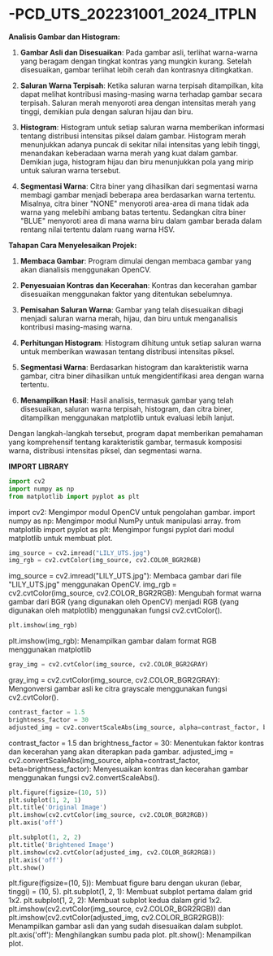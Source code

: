# -PCD_UTS_202231001_2024_ITPLN

**Analisis Gambar dan Histogram:**

1. **Gambar Asli dan Disesuaikan**: Pada gambar asli, terlihat warna-warna yang beragam dengan tingkat kontras yang mungkin kurang. Setelah disesuaikan, gambar terlihat lebih cerah dan kontrasnya ditingkatkan.

2. **Saluran Warna Terpisah**: Ketika saluran warna terpisah ditampilkan, kita dapat melihat kontribusi masing-masing warna terhadap gambar secara terpisah. Saluran merah menyoroti area dengan intensitas merah yang tinggi, demikian pula dengan saluran hijau dan biru.

3. **Histogram**: Histogram untuk setiap saluran warna memberikan informasi tentang distribusi intensitas piksel dalam gambar. Histogram merah menunjukkan adanya puncak di sekitar nilai intensitas yang lebih tinggi, menandakan keberadaan warna merah yang kuat dalam gambar. Demikian juga, histogram hijau dan biru menunjukkan pola yang mirip untuk saluran warna tersebut.

4. **Segmentasi Warna**: Citra biner yang dihasilkan dari segmentasi warna membagi gambar menjadi beberapa area berdasarkan warna tertentu. Misalnya, citra biner "NONE" menyoroti area-area di mana tidak ada warna yang melebihi ambang batas tertentu. Sedangkan citra biner "BLUE" menyoroti area di mana warna biru dalam gambar berada dalam rentang nilai tertentu dalam ruang warna HSV.

**Tahapan Cara Menyelesaikan Projek:**

1. **Membaca Gambar**: Program dimulai dengan membaca gambar yang akan dianalisis menggunakan OpenCV.

2. **Penyesuaian Kontras dan Kecerahan**: Kontras dan kecerahan gambar disesuaikan menggunakan faktor yang ditentukan sebelumnya.

3. **Pemisahan Saluran Warna**: Gambar yang telah disesuaikan dibagi menjadi saluran warna merah, hijau, dan biru untuk menganalisis kontribusi masing-masing warna.

4. **Perhitungan Histogram**: Histogram dihitung untuk setiap saluran warna untuk memberikan wawasan tentang distribusi intensitas piksel.

5. **Segmentasi Warna**: Berdasarkan histogram dan karakteristik warna gambar, citra biner dihasilkan untuk mengidentifikasi area dengan warna tertentu.

6. **Menampilkan Hasil**: Hasil analisis, termasuk gambar yang telah disesuaikan, saluran warna terpisah, histogram, dan citra biner, ditampilkan menggunakan matplotlib untuk evaluasi lebih lanjut.

Dengan langkah-langkah tersebut, program dapat memberikan pemahaman yang komprehensif tentang karakteristik gambar, termasuk komposisi warna, distribusi intensitas piksel, dan segmentasi warna.

**IMPORT LIBRARY**
```python
import cv2
import numpy as np
from matplotlib import pyplot as plt
```
import cv2: Mengimpor modul OpenCV untuk pengolahan gambar.
import numpy as np: Mengimpor modul NumPy untuk manipulasi array.
from matplotlib import pyplot as plt: Mengimpor fungsi pyplot dari modul matplotlib untuk membuat plot.

```python
img_source = cv2.imread("LILY_UTS.jpg")
img_rgb = cv2.cvtColor(img_source, cv2.COLOR_BGR2RGB)
```
img_source = cv2.imread("LILY_UTS.jpg"): Membaca gambar dari file "LILY_UTS.jpg" menggunakan OpenCV.
img_rgb = cv2.cvtColor(img_source, cv2.COLOR_BGR2RGB): Mengubah format warna gambar dari BGR (yang digunakan oleh OpenCV) menjadi RGB (yang digunakan oleh matplotlib) menggunakan fungsi cv2.cvtColor().

```python
plt.imshow(img_rgb)
```
plt.imshow(img_rgb): Menampilkan gambar dalam format RGB menggunakan matplotlib

```python
gray_img = cv2.cvtColor(img_source, cv2.COLOR_BGR2GRAY)
```
gray_img = cv2.cvtColor(img_source, cv2.COLOR_BGR2GRAY): Mengonversi gambar asli ke citra grayscale menggunakan fungsi cv2.cvtColor().

```python
contrast_factor = 1.5  
brightness_factor = 30    
adjusted_img = cv2.convertScaleAbs(img_source, alpha=contrast_factor, beta=brightness_factor)
```
contrast_factor = 1.5 dan brightness_factor = 30: Menentukan faktor kontras dan kecerahan yang akan diterapkan pada gambar.
adjusted_img = cv2.convertScaleAbs(img_source, alpha=contrast_factor, beta=brightness_factor): Menyesuaikan kontras dan kecerahan gambar menggunakan fungsi cv2.convertScaleAbs().

```python
plt.figure(figsize=(10, 5))
plt.subplot(1, 2, 1)
plt.title('Original Image')
plt.imshow(cv2.cvtColor(img_source, cv2.COLOR_BGR2RGB))
plt.axis('off')

plt.subplot(1, 2, 2)
plt.title('Brightened Image')
plt.imshow(cv2.cvtColor(adjusted_img, cv2.COLOR_BGR2RGB))
plt.axis('off')
plt.show()
```

plt.figure(figsize=(10, 5)): Membuat figure baru dengan ukuran (lebar, tinggi) = (10, 5).
plt.subplot(1, 2, 1): Membuat subplot pertama dalam grid 1x2.
plt.subplot(1, 2, 2): Membuat subplot kedua dalam grid 1x2.
plt.imshow(cv2.cvtColor(img_source, cv2.COLOR_BGR2RGB)) dan plt.imshow(cv2.cvtColor(adjusted_img, cv2.COLOR_BGR2RGB)): Menampilkan gambar asli dan yang sudah disesuaikan dalam subplot.
plt.axis('off'): Menghilangkan sumbu pada plot.
plt.show(): Menampilkan plot.
